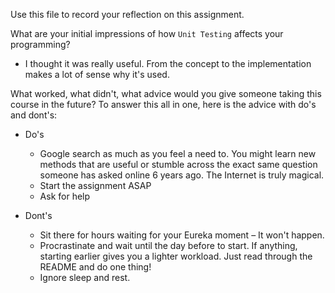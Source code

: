 Use this file to record your reflection on this assignment.

What are your initial impressions of how `Unit Testing` affects your programming?
- I thought it was really useful. From the concept to the implementation makes a lot of sense why it's used.

What worked, what didn't, what advice would you give someone taking this course in the future?
To answer this all in one, here is the advice with do's and dont's:
* Do's
    - Google search as much as you feel a need to. You might learn new methods that are useful or stumble across the exact same question someone has asked online 6 years ago. The Internet is truly magical.
    - Start the assignment ASAP
    - Ask for help
    
* Dont's
    - Sit there for hours waiting for your Eureka moment – It won't happen.
    - Procrastinate and wait until the day before to start. If anything, starting earlier gives you a lighter workload. Just read through the README and do one thing!
    - Ignore sleep and rest. 